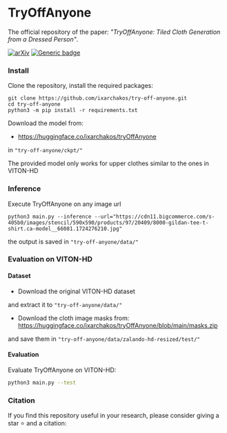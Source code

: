# TryOffAnyone

The official repository of the paper: _"TryOffAnyone: Tiled Cloth Generation from a Dressed Person"_.

[![arXiv][logo-paper]][paper-arxiv]
[![Generic badge][logo-hf_models]][hf_models]


### Install
Clone the repository, install the required packages:
```
git clone https://github.com/ixarchakos/try-off-anyone.git
cd try-off-anyone
python3 -m pip install -r requirements.txt
```

Download the model from:
- https://huggingface.co/ixarchakos/tryOffAnyone

in `"try-off-anyone/ckpt/"`

The provided model only works for upper clothes similar to the ones in VITON-HD

### Inference
Execute TryOffAnyone on any image url
```
python3 main.py --inference --url="https://cdn11.bigcommerce.com/s-405b0/images/stencil/590x590/products/97/20409/8000-gildan-tee-t-shirt.ca-model__66081.1724276210.jpg"
```

the output is saved in `"try-off-anyone/data/"`

### Evaluation on VITON-HD

#### Dataset
- Download the original VITON-HD dataset 

and extract it to `"try-off-anyone/data/"`

- Download the cloth image masks from:
https://huggingface.co/ixarchakos/tryOffAnyone/blob/main/masks.zip

and save them in `"try-off-anyone/data/zalando-hd-resized/test/"`

#### Evaluation

Evaluate TryOffAnyone on VITON-HD:
```bash
python3 main.py --test
```


### Citation
If you find this repository useful in your research, please consider giving a star ⭐ and a citation:
```

```

[logo-hf_models]: https://img.shields.io/badge/🤗-Models-blue.svg?style=plastic
[logo-hf_spaces]: https://img.shields.io/badge/🤗-Demo-blue.svg?style=plastic
[logo-paper]: https://img.shields.io/badge/arXiv-Paper-b31b1b.svg?style=plastic
[hf_datasets]: https://huggingface.co/datasets/rizavelioglu/...
[hf_models]: https://huggingface.co/ixarchakos/tryOffAnyone
[paper-arxiv]: https://arxiv.org/